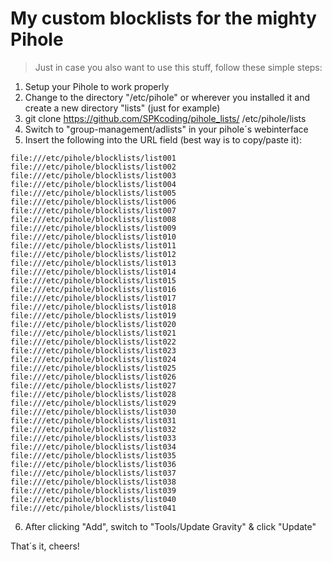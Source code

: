 # My custom blocklists for the mighty Pihole

> Just in case you also want to use this stuff, follow these simple steps:

1. Setup your Pihole to work properly
2. Change to the directory "/etc/pihole" or wherever you installed it and create a new directory "lists" (just for example)
3. git clone https://github.com/SPKcoding/pihole_lists/ /etc/pihole/lists
4. Switch to "group-management/adlists" in your pihole´s webinterface
5. Insert the following into the URL field (best way is to copy/paste it):
```
file:///etc/pihole/blocklists/list001 file:///etc/pihole/blocklists/list002 file:///etc/pihole/blocklists/list003 file:///etc/pihole/blocklists/list004 file:///etc/pihole/blocklists/list005 file:///etc/pihole/blocklists/list006 file:///etc/pihole/blocklists/list007 file:///etc/pihole/blocklists/list008 file:///etc/pihole/blocklists/list009 file:///etc/pihole/blocklists/list010 file:///etc/pihole/blocklists/list011 file:///etc/pihole/blocklists/list012 file:///etc/pihole/blocklists/list013 file:///etc/pihole/blocklists/list014 file:///etc/pihole/blocklists/list015 file:///etc/pihole/blocklists/list016 file:///etc/pihole/blocklists/list017 file:///etc/pihole/blocklists/list018 file:///etc/pihole/blocklists/list019 file:///etc/pihole/blocklists/list020 file:///etc/pihole/blocklists/list021 file:///etc/pihole/blocklists/list022 file:///etc/pihole/blocklists/list023 file:///etc/pihole/blocklists/list024 file:///etc/pihole/blocklists/list025 file:///etc/pihole/blocklists/list026 file:///etc/pihole/blocklists/list027 file:///etc/pihole/blocklists/list028 file:///etc/pihole/blocklists/list029 file:///etc/pihole/blocklists/list030 file:///etc/pihole/blocklists/list031 file:///etc/pihole/blocklists/list032 file:///etc/pihole/blocklists/list033 file:///etc/pihole/blocklists/list034 file:///etc/pihole/blocklists/list035 file:///etc/pihole/blocklists/list036 file:///etc/pihole/blocklists/list037 file:///etc/pihole/blocklists/list038 file:///etc/pihole/blocklists/list039 file:///etc/pihole/blocklists/list040 file:///etc/pihole/blocklists/list041
```
6. After clicking "Add", switch to "Tools/Update Gravity" & click "Update"

That´s it, cheers!
